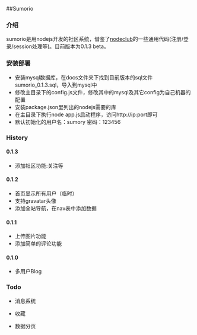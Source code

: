 ##Sumorio

### 介绍
sumorio是用nodejs开发的社区系统，借鉴了[nodeclub][1]的一些通用代码(注册/登录/session处理等)。目前版本为0.1.3 beta。

### 安装部署

 - 安装mysql数据库，在docs文件夹下找到目前版本的sql文件sumorio_0.1.3.sql，导入到mysql中
 - 修改主目录下的config.js文件，修改其中的mysql及其它config为自己机器的配置
 - 安装package.json里列出的nodejs需要的库
 - 在主目录下执行node app.js启动程序，访问http://ip:port即可
 - 默认初始化的用户名：sumory 密码：123456

### History

#### 0.1.3

* 添加社区功能:关注等

#### 0.1.2

* 首页显示所有用户（临时）
* 支持gravatar头像
* 添加全站导航，在nav表中添加数据

#### 0.1.1

* 上传图片功能
* 添加简单的评论功能

#### 0.1.0

* 多用户Blog

### Todo

* 消息系统
* 收藏
* 数据分页


  [1]: https://github.com/muyuan/nodeclub/